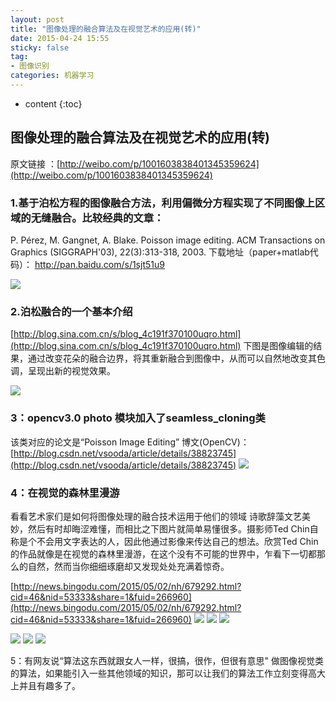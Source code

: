 ```yaml
---
layout: post
title: "图像处理的融合算法及在视觉艺术的应用(转)"
date: 2015-04-24 15:55
sticky: false
tag: 
- 图像识别
categories: 机器学习
---
```


* content
{:toc}

## 图像处理的融合算法及在视觉艺术的应用(转)
原文链接 ：[http://weibo.com/p/1001603838401345359624](http://weibo.com/p/1001603838401345359624)

### 1.基于泊松方程的图像融合方法，利用偏微分方程实现了不同图像上区域的无缝融合。比较经典的文章：
P. Pérez, M. Gangnet, A. Blake. Poisson image editing. ACM Transactions on Graphics (SIGGRAPH'03), 22(3):313-318, 2003.
 下载地址（paper+matlab代码）：
  http://pan.baidu.com/s/1sjt51u9

![](http://ww3.sinaimg.cn/large/0060jr72gw1erqytcl86ej30k20cbgp3.jpg)

### 2.泊松融合的一个基本介绍
[http://blog.sina.com.cn/s/blog_4c191f370100uqro.html](http://blog.sina.com.cn/s/blog_4c191f370100uqro.html)
     下图是图像编辑的结果，通过改变花朵的融合边界，将其重新融合到图像中，从而可以自然地改变其色调，呈现出新的视觉效果。
 
   ![](http://ww1.sinaimg.cn/large/0060jr72gw1erqyqldgayj30c2083753.jpg)
 
### 3：opencv3.0 photo 模块加入了seamless_cloning类
该类对应的论文是“Poisson Image Editing”
    博文(OpenCV)：
    [http://blog.csdn.net/vsooda/article/details/38823745](http://blog.csdn.net/vsooda/article/details/38823745)
    ![](http://ww2.sinaimg.cn/large/0060jr72gw1erqyo8vv3bj30ky0k1tfn.jpg)
    
### 4：在视觉的森林里漫游
看看艺术家们是如何将图像处理的融合技术运用于他们的领域
    诗歌辞藻文艺美妙，然后有时却晦涩难懂，而相比之下图片就简单易懂很多。摄影师Ted Chin自称是个不会用文字表达的人，因此他通过影像来传达自己的想法。欣赏Ted Chin的作品就像是在视觉的森林里漫游，在这个没有不可能的世界中，乍看下一切都那么的自然，然而当你细细琢磨却又发现处处充满着惊奇。
     
    
[http://news.bingodu.com/2015/05/02/nh/679292.html?cid=46&nid=53333&share=1&fuid=266960](http://news.bingodu.com/2015/05/02/nh/679292.html?cid=46&nid=53333&share=1&fuid=266960)
![](http://ww2.sinaimg.cn/large/0060jr72gw1erqz06mltxj30hs0hs77f.jpg)
![](http://ww2.sinaimg.cn/large/0060jr72gw1erqz07ji04j30hs0hsq5g.jpg)
![](http://ww1.sinaimg.cn/large/0060jr72gw1erqz088va3j30hs0hsaaq.jpg)

![](http://ww3.sinaimg.cn/large/0060jr72gw1erqz08hpzej30hs0hsjsg.jpg)
![](http://ww1.sinaimg.cn/large/0060jr72gw1erqz08v3wdj30hs0hs75r.jpg)
![](http://ww1.sinaimg.cn/large/0060jr72gw1erqz094wbgj30hs0hsjsj.jpg)
     

5：有网友说“算法这东西就跟女人一样，很搞，很作，但很有意思"
做图像视觉类的算法，如果能引入一些其他领域的知识，那可以让我们的算法工作立刻变得高大上并且有趣多了。

